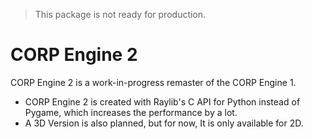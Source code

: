 > This package is not ready for production.

# CORP Engine 2

CORP Engine 2 is a work-in-progress remaster of the CORP Engine 1.

* CORP Engine 2 is created with Raylib's C API for Python instead of Pygame, which increases the performance by a lot.
* A 3D Version is also planned, but for now, It is only available for 2D.
